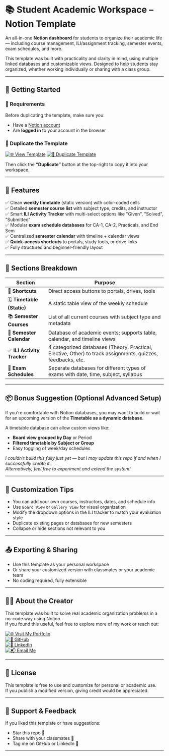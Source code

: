 # 📚 Student Academic Workspace – Notion Template

An all-in-one **Notion dashboard** for students to organize their academic life — including course management, ILI/assignment tracking, semester events, exam schedules, and more.

This template was built with practicality and clarity in mind, using multiple linked databases and customizable views. Designed to help students stay organized, whether working individually or sharing with a class group.

---

## 🚀 Getting Started

### 📌 Requirements
Before duplicating the template, make sure you:
- Have a [Notion account](https://www.notion.so/signup)
- Are **logged in** to your account in the browser

### 🔗 Duplicate the Template
[![🌐 View Template](https://img.shields.io/badge/-Open%20Template-blue?style=for-the-badge&logo=notion)](https://www.notion.so/Student-Academic-Workspace-2113d32a130d802389b4ca7d378f9d00)
[![🔁 Duplicate Template](https://img.shields.io/badge/-Duplicate%20to%20Notion-0e76a8?style=for-the-badge&logo=notion)](https://www.notion.so/Student-Academic-Workspace-2113d32a130d802389b4ca7d378f9d00)

Then click the **“Duplicate”** button at the top-right to copy it into your workspace.

---

## 🧰 Features

✅ Clean **weekly timetable** (static version) with color-coded cells  
✅ Detailed **semester course list** with subject type, credits, and instructor  
✅ Smart **ILI Activity Tracker** with multi-select options like "Given", "Solved", "Submitted"  
✅ Modular **exam schedule databases** for CA-1, CA-2, Practicals, and End Sem  
✅ Centralized **semester calendar** with timeline + calendar views  
✅ **Quick-access shortcuts** to portals, study tools, or drive links  
✅ Fully structured and beginner-friendly layout

---

## 🧠 Sections Breakdown

| Section                 | Purpose |
|-------------------------|---------|
| 🔗 **Shortcuts**         | Direct access buttons to portals, drives, tools |
| 🗓 **Timetable (Static)**| A static table view of the weekly schedule |
| 📚 **Semester Courses**  | List of all current courses with subject type and metadata |
| 📅 **Semester Calendar** | Database of academic events; supports table, calendar, and timeline views |
| ✅ **ILI Activity Tracker** | 4 categorized databases (Theory, Practical, Elective, Other) to track assignments, quizzes, feedbacks, etc. |
| 🧪 **Exam Schedules**    | Separate databases for different types of exams with date, time, subject, syllabus |

---

## 📦 Bonus Suggestion (Optional Advanced Setup)

If you're comfortable with Notion databases, you may want to build or wait for an upcoming version of the **Timetable as a dynamic database**.

A timetable database can allow custom views like:
 - **Board view grouped by Day** or Period
 - **Filtered timetable by Subject or Group**
 - Easy toggling of week/day schedules

 _I couldn't build this fully just yet — but I may update this repo if and when I successfully create it._  
 _Alternatively, feel free to experiment and extend the system!_

---

## 📝 Customization Tips

- You can add your own courses, instructors, dates, and schedule info
- Use `Board View` or `Gallery View` for visual organization
- Modify the dropdown options in the ILI tracker to match your evaluation style
- Duplicate existing pages or databases for new semesters
- Collapse or hide sections not relevant to you

---

## 📤 Exporting & Sharing

- Use this template as your personal workspace
- Or share your customized version with classmates or your academic team
- No coding required, fully extensible

---

## 🧑‍💻 About the Creator

This template was built to solve real academic organization problems in a no-code way using Notion.  
If you found this useful, feel free to explore more of my work or reach out:

[![🌐 Visit My Portfolio](https://img.shields.io/badge/-Visit%20My%20Portfolio-blue?style=for-the-badge)](https://ammaar-portfolio-website.vercel.app/)  
[![🐙 GitHub](https://img.shields.io/badge/-GitHub-black?style=for-the-badge&logo=github)](https://github.com/GPA95)  
[![💼 LinkedIn](https://img.shields.io/badge/-LinkedIn-blue?style=for-the-badge&logo=linkedin)](https://www.linkedin.com/in/ammaar-ahmad-khan-0044b9320/)  
[![📬 Email Me](https://img.shields.io/badge/-Email%20Me-orange?style=for-the-badge&logo=gmail)](mailto:ammaarahmadkhan16@gmail.com)

---

## 📄 License

This template is free to use and customize for personal or academic use.  
If you publish a modified version, giving credit would be appreciated.

---

## 🙌 Support & Feedback

If you liked this template or have suggestions:
- Star this repo 🌟
- Share with your classmates 👥
- Tag me on GitHub or LinkedIn 💬

---
